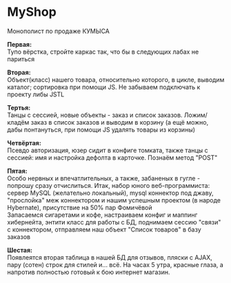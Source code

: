# MyShop
Монополист по продаже КУМЫСА

<b>Первая:</b><br>
Тупо вёрстка, стройте каркас так, что бы в следующих лабах не париться<br>

<b>Вторая:</b><br>
Объект(класс) нашего товара, относительно которого, в цикле, выводим каталог; сортировка при помощи JS. Не забываем подключать к проекту либы JSTL<br>

<b>Тертья:</b><br>
Танцы с сессией, новые объекты - заказ и список заказов. Ложим/кладём заказ в список заказов и выводим в корзину (а ещё можно, дабы понтануться, при помощи JS удалять товары из корзины)<br>

<b>Четвёртая:</b><br>
Псевдо авторизация, юзер сидит в конфиге томката, также танцы с сессией: имя и настройка дефолта в карточке. Познаём метод "POST"<br>

<b>Пятая:</b><br>
Особо нервных и впечатлительных, а также, забаненых в гугле - попрошу сразу отчислиться. Итак, набор юного веб-программиста: сервер MySQL (желательно локальный), mysql коннектор под джаву, "прослойка" меж коннектором и нашим успешным проектом (в народе Hybernate), присутствие на 50% пар Фомичёвой<br>
Запасаемся сигаретами и кофе, настраиваем конфиг и маппинг хибернейта, энтити класс для работы с БД, поднимаем сессию "связи" с коннектором, отправляем наш объект "Список товаров" в базу заказов<br>

<b>Шестая:</b><br>
Появлеятся вторая таблица в нашей БД для отзывов, пляски с AJAX, пару (сотен) строк для стилей и... всё. На часах 5 утра, красные глаза, а напротив полностью готовый к бою интернет магазин.
